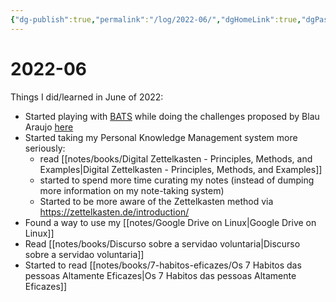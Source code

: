 ```yaml
---
{"dg-publish":true,"permalink":"/log/2022-06/","dgHomeLink":true,"dgPassFrontmatter":false,"dgShowBacklinks":true,"dgShowLocalGraph":false}
---
```


# 2022-06

Things I did/learned in June of 2022:

- Started playing with [BATS](https://github.com/meleu/bats-tutorial) while doing the challenges proposed by Blau Araujo [here](https://codeberg.org/blau_araujo/tecnicas-do-shell/issues/22)
- Started taking my Personal Knowledge Management system more seriously:
    - read [[notes/books/Digital Zettelkasten - Principles, Methods, and Examples|Digital Zettelkasten - Principles, Methods, and Examples]]
    - started to spend more time curating my notes (instead of dumping more information on my note-taking system)
    - Started to be more aware of the Zettelkasten method via <https://zettelkasten.de/introduction/>
- Found a way to use my [[notes/Google Drive on Linux|Google Drive on Linux]]
- Read [[notes/books/Discurso sobre a servidao voluntaria|Discurso sobre a servidao voluntaria]]
- Started to read [[notes/books/7-habitos-eficazes/Os 7 Habitos das pessoas Altamente Eficazes|Os 7 Habitos das pessoas Altamente Eficazes]]